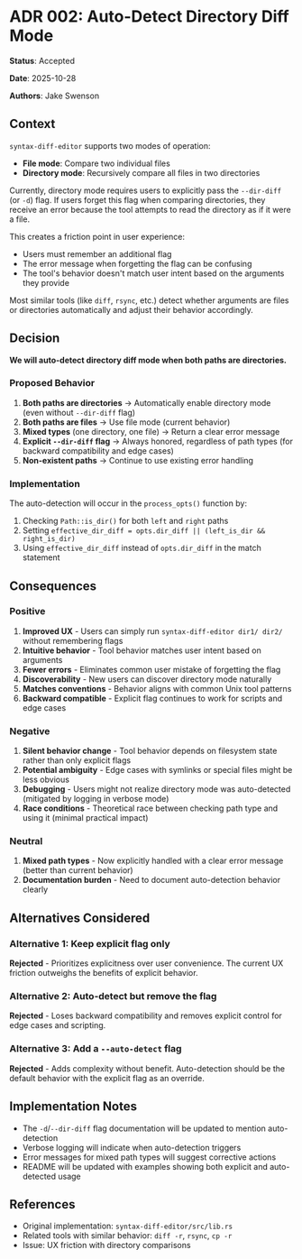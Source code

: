 # ADR 002: Auto-Detect Directory Diff Mode

**Status**: Accepted

**Date**: 2025-10-28

**Authors**: Jake Swenson

## Context

`syntax-diff-editor` supports two modes of operation:
- **File mode**: Compare two individual files
- **Directory mode**: Recursively compare all files in two directories

Currently, directory mode requires users to explicitly pass the `--dir-diff` (or `-d`) flag. If users forget this flag when comparing directories, they receive an error because the tool attempts to read the directory as if it were a file.

This creates a friction point in user experience:
- Users must remember an additional flag
- The error message when forgetting the flag can be confusing
- The tool's behavior doesn't match user intent based on the arguments they provide

Most similar tools (like `diff`, `rsync`, etc.) detect whether arguments are files or directories automatically and adjust their behavior accordingly.

## Decision

**We will auto-detect directory diff mode when both paths are directories.**

### Proposed Behavior

1. **Both paths are directories** → Automatically enable directory mode (even without `--dir-diff` flag)
2. **Both paths are files** → Use file mode (current behavior)
3. **Mixed types** (one directory, one file) → Return a clear error message
4. **Explicit `--dir-diff` flag** → Always honored, regardless of path types (for backward compatibility and edge cases)
5. **Non-existent paths** → Continue to use existing error handling

### Implementation

The auto-detection will occur in the `process_opts()` function by:
1. Checking `Path::is_dir()` for both `left` and `right` paths
2. Setting `effective_dir_diff = opts.dir_diff || (left_is_dir && right_is_dir)`
3. Using `effective_dir_diff` instead of `opts.dir_diff` in the match statement

## Consequences

### Positive

1. **Improved UX** - Users can simply run `syntax-diff-editor dir1/ dir2/` without remembering flags
2. **Intuitive behavior** - Tool behavior matches user intent based on arguments
3. **Fewer errors** - Eliminates common user mistake of forgetting the flag
4. **Discoverability** - New users can discover directory mode naturally
5. **Matches conventions** - Behavior aligns with common Unix tool patterns
6. **Backward compatible** - Explicit flag continues to work for scripts and edge cases

### Negative

1. **Silent behavior change** - Tool behavior depends on filesystem state rather than only explicit flags
2. **Potential ambiguity** - Edge cases with symlinks or special files might be less obvious
3. **Debugging** - Users might not realize directory mode was auto-detected (mitigated by logging in verbose mode)
4. **Race conditions** - Theoretical race between checking path type and using it (minimal practical impact)

### Neutral

1. **Mixed path types** - Now explicitly handled with a clear error message (better than current behavior)
2. **Documentation burden** - Need to document auto-detection behavior clearly

## Alternatives Considered

### Alternative 1: Keep explicit flag only
**Rejected** - Prioritizes explicitness over user convenience. The current UX friction outweighs the benefits of explicit behavior.

### Alternative 2: Auto-detect but remove the flag
**Rejected** - Loses backward compatibility and removes explicit control for edge cases and scripting.

### Alternative 3: Add a `--auto-detect` flag
**Rejected** - Adds complexity without benefit. Auto-detection should be the default behavior with the explicit flag as an override.

## Implementation Notes

- The `-d`/`--dir-diff` flag documentation will be updated to mention auto-detection
- Verbose logging will indicate when auto-detection triggers
- Error messages for mixed path types will suggest corrective actions
- README will be updated with examples showing both explicit and auto-detected usage

## References

- Original implementation: `syntax-diff-editor/src/lib.rs`
- Related tools with similar behavior: `diff -r`, `rsync`, `cp -r`
- Issue: UX friction with directory comparisons
